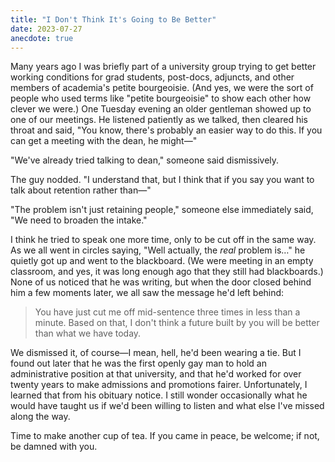 ```yaml
---
title: "I Don't Think It's Going to Be Better"
date: 2023-07-27
anecdote: true
---
```


Many years ago
I was briefly part of a university group trying to get
better working conditions for grad students, post-docs, adjuncts,
and other members of academia's petite bourgeoisie.
(And yes,
we were the sort of people who used terms like "petite bourgeoisie"
to show each other how clever we were.)
One Tuesday evening
an older gentleman showed up to one of our meetings.
He listened patiently as we talked,
then cleared his throat and said,
"You know, there's probably an easier way to do this.
If you can get a meeting with the dean,
he might—"

"We've already tried talking to dean," someone said dismissively.

The guy nodded.
"I understand that,
but I think that if you say you want to talk about retention rather than—"

"The problem isn't just retaining people,"
someone else immediately said,
"We need to broaden the intake."

I think he tried to speak one more time,
only to be cut off in the same way.
As we all went in circles saying,
"Well actually, the *real* problem is…"
he quietly got up and went to the blackboard.
(We were meeting in an empty classroom,
and yes,
it was long enough ago that they still had blackboards.)
None of us noticed that he was writing,
but when the door closed behind him a few moments later,
we all saw the message he'd left behind:

> You have just cut me off mid-sentence three times in less than a minute.
> Based on that,
> I don't think a future built by you
> will be better than what we have today.

We dismissed it, of course—I mean, hell, he'd been wearing a tie.
But I found out later that he was the first openly gay man
to hold an administrative position at that university,
and that he'd worked for over twenty years
to make admissions and promotions fairer.
Unfortunately,
I learned that from his obituary notice.
I still wonder occasionally what he would have taught us
if we'd been willing to listen
and what else I've missed along the way.

Time to make another cup of tea.
If you came in peace, be welcome;
if not, be damned with you.
